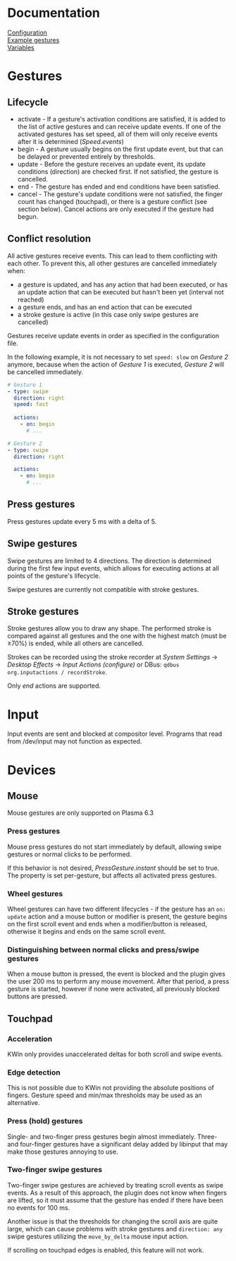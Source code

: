 # Documentation
[Configuration](configuration.md)<br>
[Example gestures](example_gestures.md)<br>
[Variables](variables.md)

# Gestures
## Lifecycle
- activate - If a gesture's activation conditions are satisfied, it is added to the list of active gestures and can receive update events. If one of the activated gestures has set speed, all of them will only receive events after it is determined (*Speed.events*)
- begin - A gesture usually begins on the first update event, but that can be delayed or prevented entirely by thresholds.
- update - Before the gesture receives an update event, its update conditions (direction) are checked first. If not satisfied, the gesture is cancelled.
- end - The gesture has ended and end conditions have been satisfied.
- cancel - The gesture's update conditions were not satisfied, the finger count has changed (touchpad), or there is a gesture conflict (see section below). Cancel actions are only executed if the gesture had begun.

## Conflict resolution
All active gestures receive events. This can lead to them conflicting with each other. To prevent this, all other gestures are cancelled immediately when:
- a gesture is updated, and has any action that had been executed, or has an update action that can be executed but hasn't been yet (interval not reached)
- a gesture ends, and has an end action that can be executed
- a stroke gesture is active (in this case only swipe gestures are cancelled)

Gestures receive update events in order as specified in the configuration file.

In the following example, it is not necessary to set ``speed: slow`` on *Gesture 2* anymore, because when the action of *Gesture 1* is executed, *Gesture 2* will be cancelled immediately.
```yaml
# Gesture 1
- type: swipe
  direction: right
  speed: fast
  
  actions:
    - on: begin
      # ...

# Gesture 2
- type: swipe
  direction: right

  actions:
    - on: begin
      # ...
```

## Press gestures
Press gestures update every 5 ms with a delta of 5.

## Swipe gestures
Swipe gestures are limited to 4 directions. The direction is determined during the first few input events, which allows for executing actions at all points of the gesture's lifecycle.

Swipe gestures are currently not compatible with stroke gestures.

## Stroke gestures
Stroke gestures allow you to draw any shape. The performed stroke is compared against all gestures and the one with the highest match (must be ≥70%) is ended, while all others are cancelled. 

Strokes can be recorded using the stroke recorder at *System Settings* -> *Desktop Effects* -> *Input Actions (configure)* or DBus: ``qdbus org.inputactions / recordStroke``.

Only *end* actions are supported.

# Input
Input events are sent and blocked at compositor level. Programs that read from /dev/input may not function as expected.  

# Devices
## Mouse
Mouse gestures are only supported on Plasma 6.3

### Press gestures
Mouse press gestures do not start immediately by default, allowing swipe gestures or normal clicks to be performed. 

If this behavior is not desired, *PressGesture.instant* should be set to true. The property is set per-gesture, but affects all activated press gestures.

### Wheel gestures
Wheel gestures can have two different lifecycles - if the gesture has an ``on: update`` action and a mouse button or modifier is present, the gesture begins on
the first scroll event and ends when a modifier/button is released, otherwise it begins and ends on the same scroll event. 

### Distinguishing between normal clicks and press/swipe gestures
When a mouse button is pressed, the event is blocked and the plugin gives the user 200 ms to perform any mouse movement. After that period, a press gesture is started, however if none were activated, all previously blocked buttons are pressed.

## Touchpad
### Acceleration
KWin only provides unaccelerated deltas for both scroll and swipe events.

### Edge detection
This is not possible due to KWin not providing the absolute positions of fingers. Gesture speed and min/max thresholds may be used as an alternative.

### Press (hold) gestures
Single- and two-finger press gestures begin almost immediately. Three- and four-finger gestures have a significant delay added by libinput that may make those gestures annoying to use.

### Two-finger swipe gestures
Two-finger swipe gestures are achieved by treating scroll events as swipe events. As a result of this approach, the plugin does not know when fingers are lifted, so it must assume that the gesture has ended if there have been no events for 100 ms.

Another issue is that the thresholds for changing the scroll axis are quite large, which can cause problems with stroke gestures and ``direction: any`` swipe gestures utilizing the ``move_by_delta`` mouse input action.

If scrolling on touchpad edges is enabled, this feature will not work.